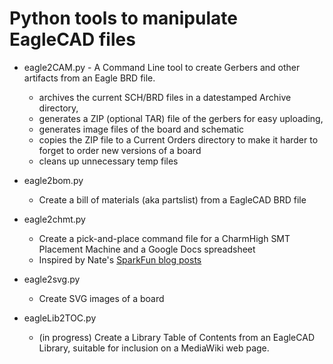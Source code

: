 
Python tools to manipulate EagleCAD files
=========================================

* eagle2CAM.py    - A Command Line tool to create Gerbers and other artifacts from an Eagle BRD file.
   * archives the current SCH/BRD files in a datestamped Archive directory,
   * generates a ZIP (optional TAR) file of the gerbers for easy uploading,
   * generates image files of the board and schematic
   * copies the ZIP file to a Current Orders directory to make it harder to forget to order new versions of a board
   * cleans up unnecessary temp files

* eagle2bom.py
   * Create a bill of materials (aka partslist) from a EagleCAD BRD file

* eagle2chmt.py
   * Create a pick-and-place command file for a CharmHigh SMT Placement Machine and a Google Docs spreadsheet
   * Inspired by Nate\'s [SparkFun blog posts](https://www.sparkfun.com/sparkx/blog/2586)

* eagle2svg.py
   * Create SVG images of a board

* eagleLib2TOC.py
   * (in progress) Create a Library Table of Contents from an EagleCAD Library, suitable for inclusion on a MediaWiki web page.
